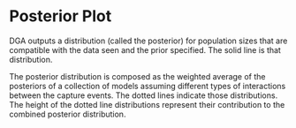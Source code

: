 # Posterior Plot

DGA outputs a distribution (called the posterior) for population sizes that are compatible with the data seen and the prior specified. The solid line is that distribution.

The posterior distribution is composed as the weighted average of the posteriors of a collection of models assuming different types of interactions between the capture events. The dotted lines indicate those distributions. The height of the dotted line distributions represent their contribution to the combined posterior distribution.
